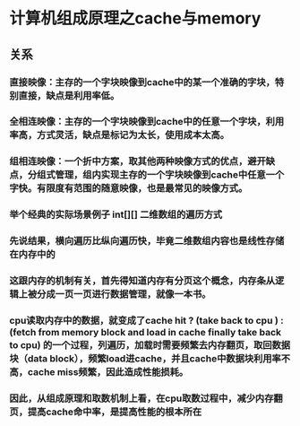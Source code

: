 #  计算机组成原理之cache与memory
##  关系
###  直接映像：主存的一个字块映像到cache中的某一个准确的字块，特别直接，缺点是利用率低。
###  全相连映像：主存的一个字块映像到cache中的任意一个字块，利用率高，方式灵活，缺点是标记为太长，使用成本太高。
###  组相连映像：一个折中方案，取其他两种映像方式的优点，避开缺点，分组式管理，组内实现主存的一个字块映像到cache中任意一个字快。有限度有范围的随意映像，也是最常见的映像方式。

###  举个经典的实际场景例子 int[][] 二维数组的遍历方式
###  先说结果，横向遍历比纵向遍历快，毕竟二维数组内容也是线性存储在内存中的
###  这跟内存的机制有关，首先得知道内存有分页这个概念，内存条从逻辑上被分成一页一页进行数据管理，就像一本书。
###  cpu读取内存中的数据，就变成了cache hit ? (take back to cpu ) : (fetch from memory block and load in cache finally take back to cpu)  的一个过程，列遍历，加载时需要频繁去内存翻页，取回数据块（data block），频繁load进cache，并且cache中数据块利用率不高，cache miss频繁，因此造成性能损耗。
###  因此，从组成原理和取数机制上看，在cpu取数过程中，减少内存翻页，提高cache命中率，是提高性能的根本所在
